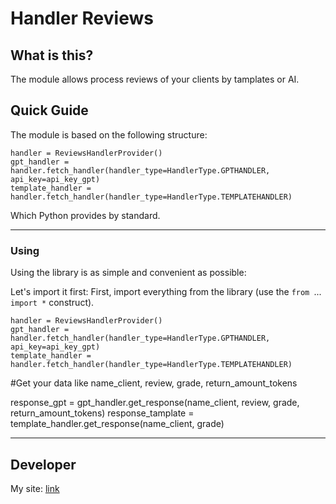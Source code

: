 # Handler Reviews #

## What is this? ##
The module allows process reviews of your clients by tamplates or AI.

## Quick Guide ##
The module is based on the following structure:

    
    handler = ReviewsHandlerProvider()
    gpt_handler = handler.fetch_handler(handler_type=HandlerType.GPTHANDLER, api_key=api_key_gpt)
    template_handler = handler.fetch_handler(handler_type=HandlerType.TEMPLATEHANDLER)
    
Which Python provides by standard.

----------

### Using ###


Using the library is as simple and convenient as possible:

Let's import it first:
First, import everything from the library (use the `from `...` import *` construct).

    handler = ReviewsHandlerProvider()
    gpt_handler = handler.fetch_handler(handler_type=HandlerType.GPTHANDLER, api_key=api_key_gpt)
    template_handler = handler.fetch_handler(handler_type=HandlerType.TEMPLATEHANDLER)

#Get your data like name_client, review, grade, return_amount_tokens

response_gpt = gpt_handler.get_response(name_client, review, grade, return_amount_tokens)
response_tamplate = template_handler.get_response(name_client, grade)

----------


## Developer ##
My site: [link](https://github.com/Azakaim/) 
